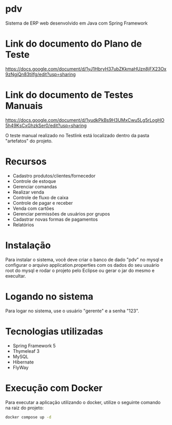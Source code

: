# pdv
Sistema de ERP web desenvolvido em Java com Spring Framework 

# Link do documento do Plano de Teste
https://docs.google.com/document/d/1yJ1HbryH37ubZKkmaHUzn8jFX23Ox9zNgjQn83tilfg/edit?usp=sharing

# Link do documento de Testes Manuais
https://docs.google.com/document/d/1yudkPkBs9H3UMxCwu5Lg5rLogHO5h49KsCxGhzkSer0/edit?usp=sharing

O teste manual realizado no Testlink está localizado dentro da pasta "artefatos" do projeto.

# Recursos
- Cadastro produtos/clientes/fornecedor
- Controle de estoque
- Gerenciar comandas
- Realizar venda
- Controle de fluxo de caixa
- Controle de pagar e receber
- Venda com cartões
- Gerenciar permissões de usuários por grupos
- Cadastrar novas formas de pagamentos
- Relatórios

# Instalação
Para instalar o sistema, você deve criar o banco de dado "pdv" no mysql e configurar o arquivo application.properties
com os dados do seu usuário root do mysql e rodar o projeto pelo Eclipse ou gerar o jar do mesmo e execultar.

# Logando no sistema
Para logar no sistema, use o usuário "gerente" e a senha "123".

# Tecnologias utilizadas
- Spring Framework 5
- Thymeleaf 3
- MySQL
- Hibernate
- FlyWay

# Execução com Docker
Para executar a aplicação utilizando o docker, utilize o seguinte comando na raiz do projeto:
```sh
docker compose up -d
```

